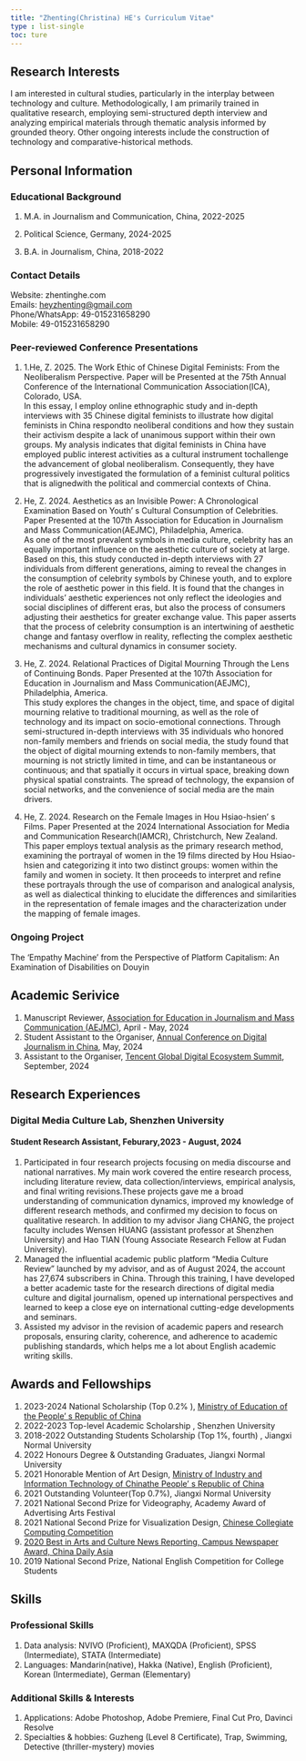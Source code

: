 ```yaml
---
title: "Zhenting(Christina) HE's Curriculum Vitae"
type : list-single
toc: ture
---
```


## Research Interests
I am interested in cultural studies, particularly in the interplay between technology and culture. Methodologically, I am primarily trained in qualitative research, employing semi-structured depth interview and analyzing empirical materials through thematic analysis informed by grounded theory. Other ongoing interests include the construction of technology and comparative-historical methods.

## Personal Information
### Educational Background
   1. M.A. in Journalism and Communication, China, 2022-2025

   2. Political Science, Germany, 2024-2025

   3. B.A. in Journalism, China, 2018-2022

### Contact Details
   Website: zhentinghe.com\
   Emails: heyzhenting@gmail.com\
   Phone/WhatsApp: 49-015231658290\
   Mobile: 49-015231658290

### Peer-reviewed Conference Presentations
1. 1.He, Z. 2025. The Work Ethic of Chinese Digital Feminists: From the Neoliberalism Perspective. Paper will be Presented at the 75th Annual Conference of the International Communication Association(ICA), Colorado, USA.\
In this essay, I employ online ethnographic study and in-depth interviews with 35 Chinese digital feminists to illustrate how digital feminists in China respondto neoliberal conditions and how they sustain their activism despite a lack of unanimous support within their own groups. My analysis indicates that digital feminists in China have employed public interest activities as a cultural instrument tochallenge the advancement of global neoliberalism. Consequently, they have progressively investigated the formulation of a feminist cultural politics that is alignedwith the political and commercial contexts of China.

2. He, Z. 2024. Aesthetics as an Invisible Power: A Chronological Examination Based on Youth’ s Cultural Consumption of Celebrities. Paper Presented at the 107th Association for Education in Journalism and Mass Communication(AEJMC), Philadelphia, America. \
As one of the most prevalent symbols in media culture, celebrity has an equally important influence on the aesthetic culture of society at large. Based on this, this study conducted in-depth interviews with 27 individuals from different generations, aiming to reveal the changes in the consumption of celebrity symbols by Chinese youth, and to explore the role of aesthetic power in this field. It is found that the changes in individuals’ aesthetic experiences not only reflect the ideologies and social disciplines of different eras, but also the process of consumers adjusting their aesthetics for greater exchange value. This paper asserts that the process of celebrity consumption is an intertwining of aesthetic change and fantasy overflow in reality, reflecting the complex aesthetic mechanisms and cultural dynamics in consumer society.

3. He, Z. 2024. Relational Practices of Digital Mourning Through the Lens of Continuing Bonds. Paper Presented at the 107th Association for Education in Journalism and Mass Communication(AEJMC), Philadelphia, America. \
This study explores the changes in the object, time, and space of digital mourning relative to traditional mourning, as well as the role of technology and its impact on socio-emotional connections. Through semi-structured in-depth interviews with 35 individuals who honored non-family members and friends on social media, the study found that the object of digital mourning extends to non-family members, that mourning is not strictly limited in time, and can be instantaneous or continuous; and that spatially it occurs in virtual space, breaking down physical spatial constraints. The spread of technology, the expansion of social networks, and the convenience of social media are the main drivers.

4. He, Z. 2024. Research on the Female Images in Hou Hsiao-hsien’ s Films. Paper Presented at the 2024 International Association for Media and Communication Research(IAMCR), Christchurch, New Zealand.\
This paper employs textual analysis as the primary research method, examining the portrayal of women in the 19 films directed by Hou Hsiao-hsien and categorizing it into two distinct groups: women within the family and women in society. It then proceeds to interpret and refine these portrayals through the use of comparison and analogical analysis, as well as dialectical thinking to elucidate the differences and similarities in the representation of female images and the characterization under the mapping of female images.


### Ongoing Project
The ‘Empathy Machine’ from the Perspective of Platform Capitalism: An Examination of Disabilities on Douyin

## Academic Serivice
1. Manuscript Reviewer, <a href='https://www.aejmc.org' target="_blank"> Association for Education in Journalism and Mass Communication (AEJMC)</a >, April - May, 2024
2. Student Assistant to the Organiser, <a href='http://www.ccgc-szu.com/h-nd-86.html' target="_blank">Annual Conference on Digital Journalism in China</a >, May, 2024
3. Assistant to the Organiser, <a href='https://www.tencentcloud.com/act/pro/2024gdes' target="_blank">Tencent Global Digital Ecosystem Summit</a >, September, 2024

## Research Experiences
### Digital Media Culture Lab, Shenzhen University 
#### Student Research Assistant, Feburary,2023 - August, 2024
1. Participated in four research projects focusing on media discourse and national narratives. My main work covered the entire research process, including literature review, data collection/interviews, empirical analysis, and final writing revisions.These projects gave me a broad understanding of communication dynamics, improved my knowledge of different research methods, and confirmed my decision to focus on qualitative research. In addition to my advisor Jiang CHANG, the project faculty includes Wensen HUANG (assistant
professor at Shenzhen University) and Hao TIAN (Young Associate Research Fellow at Fudan University). 
2. Managed the influential academic public platform “Media Culture Review” launched by my advisor, and as of August 2024, the account has 27,674 subscribers in China. Through this training, I have developed a better
academic taste for the research directions of digital media culture and digital journalism, opened up international perspectives and learned to keep a close eye on international cutting-edge developments and seminars. 
3. Assisted my advisor in the revision of academic papers and research proposals, ensuring clarity, coherence, and adherence to academic publishing standards, which helps me a lot about English academic writing skills.


## Awards and Fellowships
1. 2023-2024 National Scholarship (Top 0.2% ), <a href='https://hudong.moe.gov.cn/jyb_xwfb/xw_zt/moe_357/jyzt_2015nztzl/2015_zt06/15zt06_gxzzzc/gxzz_yjs/201508/t20150810_199224.html' target="_blank">Ministry of Education of the People’ s Republic of China</a >
2. 2022-2023 Top-level Academic Scholarship , Shenzhen University
3. 2018-2022 Outstanding Students Scholarship (Top 1%, fourth) , Jiangxi Normal University
4. 2022 Honours Degree & Outstanding Graduates, Jiangxi Normal University
5. 2021 Honorable Mention of Art Design, <a href='https://dasai.lanqiao.cn/notices/1596/' target="_blank">Ministry of Industry and Information Technology of Chinathe People’ s Republic of China</a >
6. 2021 Outstanding Volunteer(Top 0.7%), Jiangxi Normal University
7. 2021 National Second Prize for Videography, Academy Award of Advertising Arts Festival
8. 2021 National Second Prize for Visualization Design, <a href='https://jsjds.blcu.edu.cn/' target="_blank">Chinese Collegiate Computing Competition
9. 2020 Best in Arts and Culture News Reporting, <a href='https://campus.chinadailyasia.com/en/home/13' target="_blank">Campus Newspaper Award, China Daily Asia</a >
10. 2019 National Second Prize, National English Competition for College Students 

## Skills
### Professional Skills
1. Data analysis: NVIVO (Proficient), MAXQDA (Proficient), SPSS (Intermediate), STATA (Intermediate)
2. Languages: Mandarin(native), Hakka (Native), English (Proficient), Korean (Intermediate), German (Elementary)

### Additional Skills & Interests
1. Applications: Adobe Photoshop, Adobe Premiere, Final Cut Pro, Davinci Resolve
2. Specialties & hobbies: Guzheng (Level 8 Certificate), Trap, Swimming, Detective (thriller-mystery) movies
